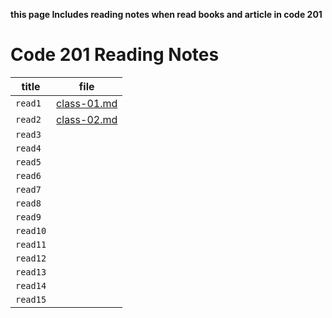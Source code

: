 **this page Includes reading notes when read books and article in code 201**

# Code 201 Reading Notes

| title |file |
| --- | --- |
| `read1` | [class-01.md](https://alanoodalhedban.github.io/reading-notes/class-01) |
| `read2` | [class-02.md](https://alanoodalhedban.github.io/reading-notes/class-02 ) |
| `read3` |                         |
| `read4` |                         |
| `read5` |                         |
| `read6` |                         |
| `read7` |                         |
| `read8` |                         |
| `read9` |                         |
| `read10` |                         |
| `read11` |                         |
| `read12` |                         |
| `read13` |                         |
| `read14` |                         |
| `read15` |                         |
